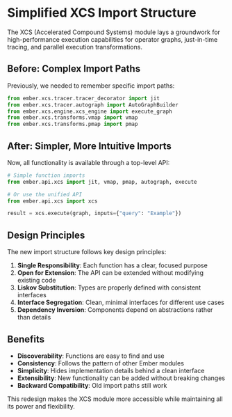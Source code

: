 # Simplified XCS Import Structure

The XCS (Accelerated Compound Systems)  module lays a groundwork for high-performance execution capabilities for operator graphs, just-in-time tracing, and parallel execution transformations.

## Before: Complex Import Paths

Previously, we needed to remember specific import paths:

```python
from ember.xcs.tracer.tracer_decorator import jit
from ember.xcs.tracer.autograph import AutoGraphBuilder
from ember.xcs.engine.xcs_engine import execute_graph
from ember.xcs.transforms.vmap import vmap
from ember.xcs.transforms.pmap import pmap
```

## After: Simpler, More Intuitive Imports

Now, all functionality is available through a top-level API:

```python
# Simple function imports
from ember.api.xcs import jit, vmap, pmap, autograph, execute

# Or use the unified API
from ember.api.xcs import xcs

result = xcs.execute(graph, inputs={"query": "Example"})
```

## Design Principles

The new import structure follows key design principles:

1. **Single Responsibility**: Each function has a clear, focused purpose
2. **Open for Extension**: The API can be extended without modifying existing code
3. **Liskov Substitution**: Types are properly defined with consistent interfaces
4. **Interface Segregation**: Clean, minimal interfaces for different use cases
5. **Dependency Inversion**: Components depend on abstractions rather than details

## Benefits

- **Discoverability**: Functions are easy to find and use
- **Consistency**: Follows the pattern of other Ember modules
- **Simplicity**: Hides implementation details behind a clean interface
- **Extensibility**: New functionality can be added without breaking changes
- **Backward Compatibility**: Old import paths still work

This redesign makes the XCS module more accessible while maintaining all its power and flexibility.